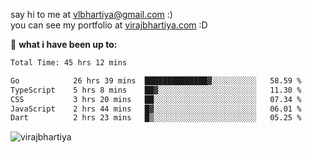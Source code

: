 say hi to me at [vlbhartiya@gmail.com](mailto:vlbhartiya@gmail.com) :)<br/>
you can see my portfolio at [virajbhartiya.com](https://virajbhartiya.com) :D<br/>


🚀 **what i have been up to:**

<!--START_SECTION:waka-->

```txt
Total Time: 45 hrs 12 mins

Go            26 hrs 39 mins  ██████████████▓░░░░░░░░░░   58.59 %
TypeScript    5 hrs 8 mins    ██▓░░░░░░░░░░░░░░░░░░░░░░   11.30 %
CSS           3 hrs 20 mins   ██░░░░░░░░░░░░░░░░░░░░░░░   07.34 %
JavaScript    2 hrs 44 mins   █▓░░░░░░░░░░░░░░░░░░░░░░░   06.01 %
Dart          2 hrs 23 mins   █▒░░░░░░░░░░░░░░░░░░░░░░░   05.25 %
```

<!--END_SECTION:waka-->

<p align="left"> <img src="https://komarev.com/ghpvc/?username=virajbhartiya&color=blue" alt="virajbhartiya" /> </p>
